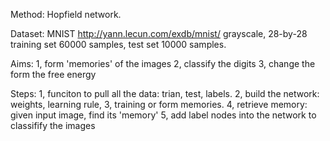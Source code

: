 Method: Hopfield network.

Dataset: MNIST
http://yann.lecun.com/exdb/mnist/
grayscale, 28-by-28
training set 60000 samples, test set 10000 samples.

Aims:
1, form 'memories' of the images 
2, classify the digits
3, change the form the free energy

Steps:
1, funciton to pull all the data: trian, test, labels.
2, build the network: weights, learning rule, 
3, training or form memories.
4, retrieve memory: given input image, find its 'memory'
5, add label nodes into the network to classifify the images
